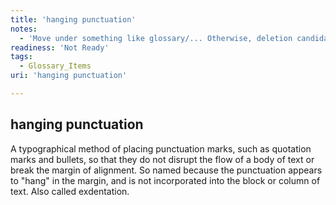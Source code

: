```yaml
---
title: 'hanging punctuation'
notes:
  - 'Move under something like glossary/... Otherwise, deletion candidate, and move this definition in context of something else, such as a layout section under concepts or tuts.'
readiness: 'Not Ready'
tags:
  - Glossary_Items
uri: 'hanging punctuation'

---
```

## hanging punctuation

A typographical method of placing punctuation marks, such as quotation marks and bullets, so that they do not disrupt the flow of a body of text or break the margin of alignment. So named because the punctuation appears to "hang" in the margin, and is not incorporated into the block or column of text. Also called exdentation.


